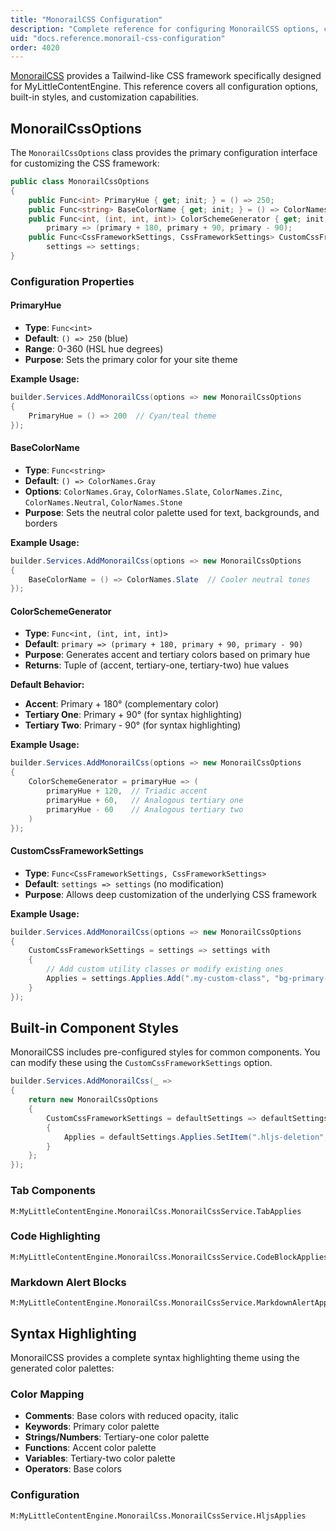 ```yaml
---
title: "MonorailCSS Configuration"
description: "Complete reference for configuring MonorailCSS options, color schemes, and styling in MyLittleContentEngine"
uid: "docs.reference.monorail-css-configuration"
order: 4020
---
```


[MonorailCSS](https://github.com/monorailcss/MonorailCss.Framework) provides a Tailwind-like CSS framework specifically designed for MyLittleContentEngine. This reference covers all configuration options, built-in styles, and customization capabilities.

## MonorailCssOptions

The `MonorailCssOptions` class provides the primary configuration interface for customizing the CSS framework:

```csharp
public class MonorailCssOptions
{
    public Func<int> PrimaryHue { get; init; } = () => 250;
    public Func<string> BaseColorName { get; init; } = () => ColorNames.Gray;
    public Func<int, (int, int, int)> ColorSchemeGenerator { get; init; } = 
        primary => (primary + 180, primary + 90, primary - 90);
    public Func<CssFrameworkSettings, CssFrameworkSettings> CustomCssFrameworkSettings { get; init; } = 
        settings => settings;
}
```

### Configuration Properties

#### PrimaryHue
- **Type**: `Func<int>`
- **Default**: `() => 250` (blue)
- **Range**: 0-360 (HSL hue degrees)
- **Purpose**: Sets the primary color for your site theme

**Example Usage:**
```csharp
builder.Services.AddMonorailCss(options => new MonorailCssOptions
{
    PrimaryHue = () => 200  // Cyan/teal theme
});
```

#### BaseColorName
- **Type**: `Func<string>`
- **Default**: `() => ColorNames.Gray`
- **Options**: `ColorNames.Gray`, `ColorNames.Slate`, `ColorNames.Zinc`, `ColorNames.Neutral`, `ColorNames.Stone`
- **Purpose**: Sets the neutral color palette used for text, backgrounds, and borders

**Example Usage:**
```csharp
builder.Services.AddMonorailCss(options => new MonorailCssOptions
{
    BaseColorName = () => ColorNames.Slate  // Cooler neutral tones
});
```

#### ColorSchemeGenerator
- **Type**: `Func<int, (int, int, int)>`
- **Default**: `primary => (primary + 180, primary + 90, primary - 90)`
- **Purpose**: Generates accent and tertiary colors based on primary hue
- **Returns**: Tuple of (accent, tertiary-one, tertiary-two) hue values

**Default Behavior:**
- **Accent**: Primary + 180° (complementary color)
- **Tertiary One**: Primary + 90° (for syntax highlighting)
- **Tertiary Two**: Primary - 90° (for syntax highlighting)

**Example Usage:**
```csharp
builder.Services.AddMonorailCss(options => new MonorailCssOptions
{
    ColorSchemeGenerator = primaryHue => (
        primaryHue + 120,  // Triadic accent
        primaryHue + 60,   // Analogous tertiary one
        primaryHue - 60    // Analogous tertiary two
    )
});
```

#### CustomCssFrameworkSettings
- **Type**: `Func<CssFrameworkSettings, CssFrameworkSettings>`
- **Default**: `settings => settings` (no modification)
- **Purpose**: Allows deep customization of the underlying CSS framework

**Example Usage:**
```csharp
builder.Services.AddMonorailCss(options => new MonorailCssOptions
{
    CustomCssFrameworkSettings = settings => settings with
    {
        // Add custom utility classes or modify existing ones
        Applies = settings.Applies.Add(".my-custom-class", "bg-primary-500 text-white p-4")
    }
});
```

## Built-in Component Styles

MonorailCSS includes pre-configured styles for common components. You can modify these using the `CustomCssFrameworkSettings` option.

```csharp
builder.Services.AddMonorailCss(_ =>
{
    return new MonorailCssOptions
    {
        CustomCssFrameworkSettings = defaultSettings => defaultSettings with
        {
            Applies = defaultSettings.Applies.SetItem(".hljs-deletion", "text-amber-700 dark:text-amber-300")
        }
    };
});
```

### Tab Components
```csharp:xmldocid,bodyonly
M:MyLittleContentEngine.MonorailCss.MonorailCssService.TabApplies
```

### Code Highlighting
```csharp:xmldocid,bodyonly
M:MyLittleContentEngine.MonorailCss.MonorailCssService.CodeBlockApplies
```

### Markdown Alert Blocks
```csharp:xmldocid,bodyonly
M:MyLittleContentEngine.MonorailCss.MonorailCssService.MarkdownAlertApplies
```

## Syntax Highlighting

MonorailCSS provides a complete syntax highlighting theme using the generated color palettes:

### Color Mapping
- **Comments**: Base colors with reduced opacity, italic
- **Keywords**: Primary color palette
- **Strings/Numbers**: Tertiary-one color palette
- **Functions**: Accent color palette
- **Variables**: Tertiary-two color palette
- **Operators**: Base colors

### Configuration
```csharp:xmldocid,bodyonly
M:MyLittleContentEngine.MonorailCss.MonorailCssService.HljsApplies
```

